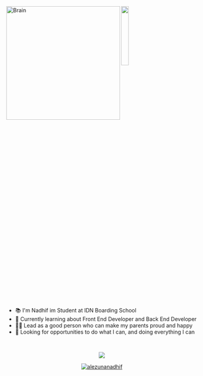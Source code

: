 <img align="left" alt="Brain" width="300" src="http://gifimage.net/wp-content/uploads/2017/10/cerebro-gif-tumblr-3.gif">


  <img src="https://github.com/vimalverma558/vimalverma558/blob/v2/img/hello.gif" width="20%">

- 📚 I'm Nadhif im Student at IDN Boarding School 
- 🧠 Currently learning about Front End Developer and Back End Developer
- 👩‍💻 Lead as a good person who can make my parents proud and happy
- 🧪 Looking for opportunities to do what I can, and doing everything I can

<br />

<p align="center"></></p>
 
<p align="center"><img src="https://img.shields.io/github/followers/alezunanadhif?label=Followers&logo=Github&style=for-the-badge" /> </p>
<p align="center"><a href="https://github.com/ryo-ma/github-profile-trophy"><img src="https://github-profile-trophy.vercel.app/?username=alezunanadhif&row=1&no-frame=true" alt="alezunanadhif" /></a></p>
